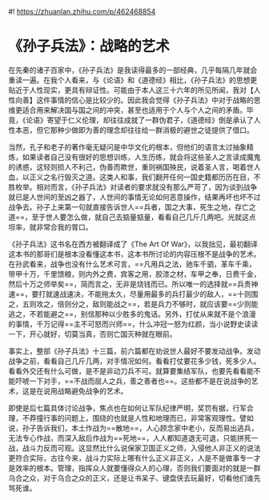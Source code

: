 #! https://zhuanlan.zhihu.com/p/462468854

# 《孙子兵法》：战略的艺术

在先秦的诸子百家中，《孙子兵法》是我读得最多的一部经典，几乎每隔几年就会重读一遍。在我个人看来，与《论语》和《道德经》相比，《孙子兵法》的思想更贴近于人性现实，更具有辩证性。可能由于本人这三十六年的所见所闻，我对【人性向善】这件事情的信心是比较少的。因此我会觉得《孙子兵法》中对于战略的思维更适合用来解决国与国之间的冲突，甚至也适用于个人与个人之间的矛盾。毕竟，《论语》寄望于仁义伦理，却往往成就了一群伪君子，《道德经》倒是承认了人性本恶，但它那种少做即为善的理念却往往给一群消极的避世之徒提供了借口。

当然，孔子和老子的著作毫无疑问是中华文化的根本，但他们的语言太过抽象精炼，如果读者自己没有很好的思想训练，人生历练，就会将这些圣人之言读成魔鬼的诱惑，这轻则损人不利己，伪善而欺世，重则祸国殃民，说着圣人言，喝着世人血，以正义之名行毁灭之道。这类人和事，我们翻开任何一国史籍都历历在目，不胜枚举。相对而言，《孙子兵法》对读者的要求就没有那么严苛了，因为谈到战争就已是人世间的至凶之器了，人世间的事情无论如何恶意操作，结果再坏也坏不过战争去。孙子上来第一句就直接告诉世人==兵者，国之大事，死生之地，存亡之道==，至于世人要怎么做，就自己去掂量掂量，看看自己几斤几两吧。光就这点坦率，就非常合我的胃口。

《孙子兵法》这书名在西方被翻译成了《The Art Of War》，以我拙见，最初翻译这本书的那哥们是根本没看懂这本书，这本书所讨论的内容压根不是战争的艺术。在孙武看来，战争也没有什么艺术可言，==凡用兵之法，驰车千驷，革车千乘，带甲十万，千里馈粮，则内外之费，宾客之用，胶漆之材，车甲之奉，日费千金，然后十万之师举矣==，简而言之，无非是烧钱而已。所以唯一的选择就==兵贵神速==，要打就速战速决，不能拖太久，尽量用最多的兵打最少的敌人，==十则围之，五则攻之，倍则分之，敌则能战之==，若是兵力不够时，就应该要==少则能逃之，不若能避之==，别信那种以少胜多的鬼话。另外，打仗从来就不是个浪漫的事情，千万记得==主不可怒而兴师==，什么冲冠一怒为红颜，当小说野史读读一下，开心就好，切莫当真，否则亡国灭种就在眼前。

事实上，整部《孙子兵法》十三篇，前六篇都在劝说世人最好不要发动战争。发动战争之前，看看自己几斤几两，对手情况如何。看看打仗要花多少钱，死多少人。看看外交还有什么可做，是不是非动刀兵不可。就算要集结军队，也要先看看能不能吓唬一下对手，==不战而屈人之兵，善之善者也==。这些都不是在说战争的艺术，这是在说用战略避免战争的艺术。

即使是后七篇具体讨论战争，焦点也在如何让军队纪律严明，奖罚有据，行军合理，不莽撞行事的问题上，围绕的也就是人性和地理而已，非常客观理性。譬如说，孙子告诉我们，本土作战为==散地==，人心顾念家中老小，反而易出逃兵，无法专心作战，而深入敌后作战为==死地==，人人都知道退无可退，只能拼死一战，战斗力反而可观。这显然比什么说保家卫国正义之师，入侵他人非正义的说法更符合实际，古往今来，战斗力实际上哪有什么正义非正义，人是不是做事专一才是效率的根本。管理，指挥众人就要懂得众人的心理，否则我们要面对的就是一群乌合之众，对于乌合之众的正义，还是让书呆子、键盘侠去玩最好，切看他们谁先骂死谁。

